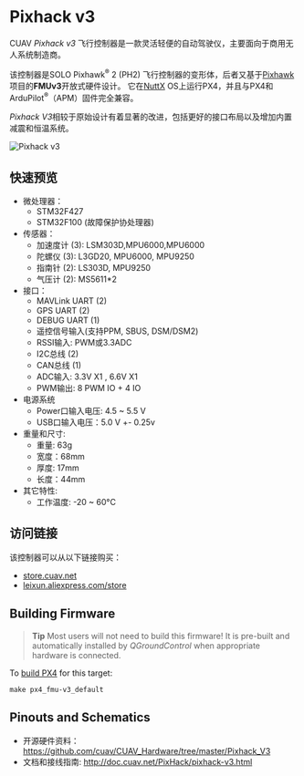 # Pixhack v3

CUAV *Pixhack v3* 飞行控制器是一款灵活轻便的自动驾驶仪，主要面向于商用无人系统制造商。

该控制器是SOLO Pixhawk<sup>&reg;</sup> 2 (PH2) 飞行控制器的变形体，后者又基于[Pixhawk](https://pixhawk.org/)项目的**FMUv3**开放式硬件设计。 它在[NuttX](http://nuttx.org) OS上运行PX4，并且与PX4和ArduPilot<sup>&reg;</sup>（APM）固件完全兼容。

*Pixhack V3*相较于原始设计有着显著的改进，包括更好的接口布局以及增加内置减震和恒温系统。

![Pixhack v3](../../assets/flight_controller/pixhack_v3/pixhack_v3_157_large_default.jpg)

## 快速预览

* 微处理器： 
  * STM32F427
  * STM32F100 (故障保护协处理器)
* 传感器： 
  * 加速度计 (3): LSM303D,MPU6000,MPU6000
  * 陀螺仪 (3): L3GD20, MPU6000, MPU9250
  * 指南针 (2): LS303D, MPU9250
  * 气压计 (2): MS5611*2
* 接口： 
  * MAVLink UART (2)
  * GPS UART (2)
  * DEBUG UART (1)
  * 遥控信号输入(支持PPM, SBUS, DSM/DSM2)
  * RSSI输入: PWM或3.3ADC
  * I2C总线 (2)
  * CAN总线 (1)
  * ADC输入: 3.3V X1 , 6.6V X1
  * PWM输出: 8 PWM IO + 4 IO
* 电源系统 
  * Power口输入电压: 4.5 ~ 5.5 V
  * USB口输入电压：5.0 V +- 0.25v
* 重量和尺寸: 
  * 重量: 63g
  * 宽度：68mm
  * 厚度: 17mm
  * 长度：44mm
* 其它特性: 
  * 工作温度: -20 ~ 60°C

## 访问链接

该控制器可以从以下链接购买：

* [store.cuav.net](http://store.cuav.net/index.php?id_product=8&id_product_attribute=0&rewrite=pixhack-v3-autopilot&controller=product&id_lang=3)
* [leixun.aliexpress.com/store](https://leixun.aliexpress.com/store)

## Building Firmware

> **Tip** Most users will not need to build this firmware! It is pre-built and automatically installed by *QGroundControl* when appropriate hardware is connected.

To [build PX4](https://dev.px4.io/en/setup/building_px4.html) for this target:

    make px4_fmu-v3_default
    

## Pinouts and Schematics

* 开源硬件资料： https://github.com/cuav/CUAV_Hardware/tree/master/Pixhack_V3
* 文档和接线指南: http://doc.cuav.net/PixHack/pixhack-v3.html